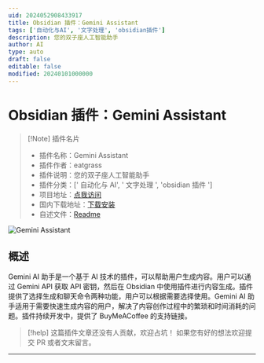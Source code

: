 ```yaml
---
uid: 2024052908433917
title: Obsidian 插件：Gemini Assistant
tags: ['自动化与AI', '文字处理', 'obsidian插件']
description: 您的双子座人工智能助手
author: AI
type: auto
draft: false
editable: false
modified: 20240101000000
---
```


# Obsidian 插件：Gemini Assistant

> [!Note] 插件名片
> - 插件名称：Gemini Assistant
> - 插件作者：eatgrass
> - 插件说明：您的双子座人工智能助手
> - 插件分类：[' 自动化与 AI', ' 文字处理 ', 'obsidian 插件 ']
> - 项目地址：[点我访问](https://github.com/eatgrass/obsidian-gemini-assistant)
> - 国内下载地址：[下载安装](https://pkmer.cn/products/plugin/pluginMarket/?gemini-assistant)
> - 自述文件：[Readme](https://ghproxy.net/https://raw.githubusercontent.com/eatgrass/obsidian-gemini-assistant/main/README.md)

![Gemini Assistant](https://cdn.pkmer.cn/covers/gemini-assistant.gif!pkmer)

## 概述

Gemini AI 助手是一个基于 AI 技术的插件，可以帮助用户生成内容。用户可以通过 Gemini API 获取 API 密钥，然后在 Obsidian 中使用插件进行内容生成。插件提供了选择生成和聊天命令两种功能，用户可以根据需要选择使用。Gemini AI 助手适用于需要快速生成内容的用户，解决了内容创作过程中的繁琐和时间消耗的问题。插件持续开发中，提供了 BuyMeACoffee 的支持链接。

> [!help]
> 这篇插件文章还没有人贡献，欢迎占坑！
> 如果您有好的想法欢迎提交 PR 或者文末留言。

---




